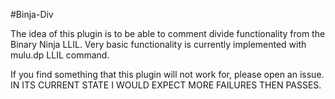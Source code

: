 #Binja-Div

The idea of this plugin is to be able to comment divide functionality from the Binary Ninja LLIL. Very basic functionality is currently implemented with mulu.dp LLIL command.

If you find something that this plugin will not work for, please open an issue. IN ITS CURRENT STATE I WOULD EXPECT MORE FAILURES THEN PASSES.
